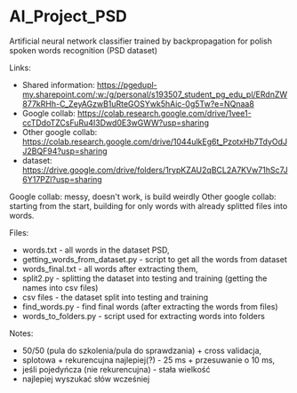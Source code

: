 # AI_Project_PSD
Artificial neural network classifier trained by backpropagation for polish spoken words recognition (PSD dataset) 

Links:
- Shared information: https://pgedupl-my.sharepoint.com/:w:/g/personal/s193507_student_pg_edu_pl/ERdnZW877kRHh-C_ZeyAGzwB1uRteGOSYwk5hAic-0g5Tw?e=NQnaa8
- Google collab: https://colab.research.google.com/drive/1vee1-ccTDdoTZCsFuRu4I3Dwd0E3wGWW?usp=sharing
- Other google collab: https://colab.research.google.com/drive/1044ulkEg6t_PzotxHb7TdyOdJJ2BQF94?usp=sharing
- dataset: https://drive.google.com/drive/folders/1rypKZAU2qBCL2A7KVw71hSc7J6Y17PZl?usp=sharing

Google collab: messy, doesn't work, is build weirdly
Other google collab: starting from the start, building for only words with already splitted files into words.

Files:
- words.txt - all words in the dataset PSD,
- getting_words_from_dataset.py - script to get all the words from dataset
- words_final.txt - all words after extracting them,
- split2.py - splitting the dataset into testing and training (getting the names into csv files)
- csv files - the dataset split into testing and training
- find_words.py - find final words (after extracting the words from files)
- words_to_folders.py - script used for extracting words into folders

Notes:
- 50/50 (pula do szkolenia/pula do sprawdzania) + cross validacja,
- splotowa + rekurencujna najlepiej(?) - 25 ms + przesuwanie o 10 ms,
- jeśli pojedyńcza (nie rekurencujna) - stała wielkość
- najlepiej wyszukać słów wcześniej
